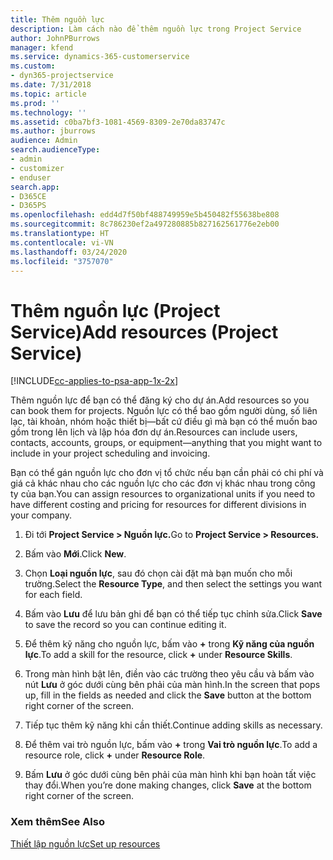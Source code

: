 ```yaml
---
title: Thêm nguồn lực
description: Làm cách nào để thêm nguồn lực trong Project Service
author: JohnPBurrows
manager: kfend
ms.service: dynamics-365-customerservice
ms.custom:
- dyn365-projectservice
ms.date: 7/31/2018
ms.topic: article
ms.prod: ''
ms.technology: ''
ms.assetid: c0ba7bf3-1081-4569-8309-2e70da83747c
ms.author: jburrows
audience: Admin
search.audienceType:
- admin
- customizer
- enduser
search.app:
- D365CE
- D365PS
ms.openlocfilehash: edd4d7f50bf488749959e5b450482f55638be808
ms.sourcegitcommit: 8c786230ef2a497280885b827162561776e2eb00
ms.translationtype: HT
ms.contentlocale: vi-VN
ms.lasthandoff: 03/24/2020
ms.locfileid: "3757070"
---
```

# <a name="add-resources-project-service"></a><span data-ttu-id="caae0-103">Thêm nguồn lực (Project Service)</span><span class="sxs-lookup"><span data-stu-id="caae0-103">Add resources (Project Service)</span></span>

[!INCLUDE[cc-applies-to-psa-app-1x-2x](../includes/cc-applies-to-psa-app-1x-2x.md)]

<span data-ttu-id="caae0-104">Thêm nguồn lực để bạn có thể đăng ký cho dự án.</span><span class="sxs-lookup"><span data-stu-id="caae0-104">Add resources so you can book them for projects.</span></span> <span data-ttu-id="caae0-105">Nguồn lực có thể bao gồm người dùng, số liên lạc, tài khoản, nhóm hoặc thiết bị—bất cứ điều gì mà bạn có thể muốn bao gồm trong lên lịch và lập hóa đơn dự án.</span><span class="sxs-lookup"><span data-stu-id="caae0-105">Resources can include users, contacts, accounts, groups, or equipment—anything that you might want to include in your project scheduling and invoicing.</span></span>  
  
<span data-ttu-id="caae0-106">Bạn có thể gán nguồn lực cho đơn vị tổ chức nếu bạn cần phải có chi phí và giá cả khác nhau cho các nguồn lực cho các đơn vị khác nhau trong công ty của bạn.</span><span class="sxs-lookup"><span data-stu-id="caae0-106">You can assign resources to organizational units if you need to have different costing and pricing for resources for different divisions in your company.</span></span>  
  
1.  <span data-ttu-id="caae0-107">Đi tới **Project Service > Nguồn lực.**</span><span class="sxs-lookup"><span data-stu-id="caae0-107">Go to **Project Service > Resources.**</span></span>  
  
2.  <span data-ttu-id="caae0-108">Bấm vào **Mới**.</span><span class="sxs-lookup"><span data-stu-id="caae0-108">Click **New**.</span></span>  
  
3.  <span data-ttu-id="caae0-109">Chọn **Loại nguồn lực**, sau đó chọn cài đặt mà bạn muốn cho mỗi trường.</span><span class="sxs-lookup"><span data-stu-id="caae0-109">Select the **Resource Type**, and then select the settings you want for each field.</span></span>  
  
4.  <span data-ttu-id="caae0-110">Bấm vào **Lưu** để lưu bản ghi để bạn có thể tiếp tục chỉnh sửa.</span><span class="sxs-lookup"><span data-stu-id="caae0-110">Click **Save** to save the record so you can continue editing it.</span></span>  
  
5.  <span data-ttu-id="caae0-111">Để thêm kỹ năng cho nguồn lực, bấm vào **+** trong **Kỹ năng của nguồn lực**.</span><span class="sxs-lookup"><span data-stu-id="caae0-111">To add a skill for the resource, click **+** under **Resource Skills**.</span></span>  
  
6.  <span data-ttu-id="caae0-112">Trong màn hình bật lên, điền vào các trường theo yêu cầu và bấm vào nút **Lưu** ở góc dưới cùng bên phải của màn hình.</span><span class="sxs-lookup"><span data-stu-id="caae0-112">In the screen that pops up, fill in the fields as needed and click the **Save** button at the bottom right corner of the screen.</span></span>  
  
7.  <span data-ttu-id="caae0-113">Tiếp tục thêm kỹ năng khi cần thiết.</span><span class="sxs-lookup"><span data-stu-id="caae0-113">Continue adding skills as necessary.</span></span>  
  
8.  <span data-ttu-id="caae0-114">Để thêm vai trò nguồn lực, bấm vào **+** trong **Vai trò nguồn lực**.</span><span class="sxs-lookup"><span data-stu-id="caae0-114">To add a resource role, click **+** under **Resource Role**.</span></span>  
  
9. <span data-ttu-id="caae0-115">Bấm **Lưu** ở góc dưới cùng bên phải của màn hình khi bạn hoàn tất việc thay đổi.</span><span class="sxs-lookup"><span data-stu-id="caae0-115">When you’re done making changes, click **Save** at the bottom right corner of the screen.</span></span>  
  
### <a name="see-also"></a><span data-ttu-id="caae0-116">Xem thêm</span><span class="sxs-lookup"><span data-stu-id="caae0-116">See Also</span></span>  
 [<span data-ttu-id="caae0-117">Thiết lập nguồn lực</span><span class="sxs-lookup"><span data-stu-id="caae0-117">Set up resources</span></span>](../project-service/set-up-resources.md)
